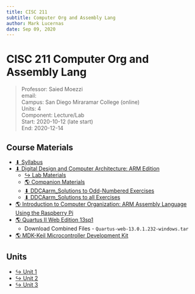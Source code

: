 ```yaml
---
title: CISC 211
subtitle: Computer Org and Assembly Lang
author: Mark Lucernas
date: Sep 09, 2020
---
```



# CISC 211 Computer Org and Assembly Lang
> Professor: Saied Moezzi<br>
> email: <br>
> Campus: San Diego Miraramar College (online)<br>
> Units: 4<br>
> Component: Lecture/Lab<br>
> Start: 2020-10-12 (late start)<br>
> End: 2020-12-14<br>


## Course Materials

- [⬇ Syllabus](file:../../../files/fall-2020/CISC-211/cisc-211_syllabus.pdf)
- [⬇ Digital Design and Computer Architecture: ARM Edition](file:../../../files/fall-2020/CISC-211/DDCAarm.pdf)
  * [↪ Lab Materials](lab_materials)
  * [🌎 Companion Materials](https://booksite.elsevier.com/9780128000564/?ISBN=9780128000564)
  * [⬇ DDCAarm_Solutions to Odd-Numbered Exercises](file:../../../files/fall-2020/CISC-211/DDCAarm_solutions_odd.pdf)
  * [⬇ DDCAarm_Solutions to all Exercises](file:../../../files/fall-2020/CISC-211/DDCAarm_solutions_all.pdf)
- [🌎 Introduction to Computer Organization: ARM Assembly Language Using the Raspberry Pi](https://bob.cs.sonoma.edu/IntroCompOrg-RPi/intro-co-rpi.html)
- [🌎 Quartus II Web Edition 13sp1](https://fpgasoftware.intel.com/13.0sp1/?edition=web&platform=windows&download_manager=dlm3)
  * Download Combined Files - `Quartus-web-13.0.1.232-windows.tar`
- [🌎 MDK-Keil Microcontroller Development Kit](http://www2.keil.com/mdk5/install)

## Units

- [↪ Unit 1](unit-1/index)
- [↪ Unit 2](unit-2/index)
- [↪ Unit 3](unit-3/index)

